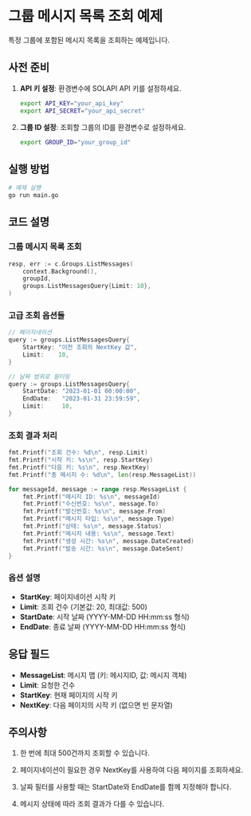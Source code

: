 # 그룹 메시지 목록 조회 예제

특정 그룹에 포함된 메시지 목록을 조회하는 예제입니다.

## 사전 준비

1. **API 키 설정**: 환경변수에 SOLAPI API 키를 설정하세요.
   ```bash
   export API_KEY="your_api_key"
   export API_SECRET="your_api_secret"
   ```

2. **그룹 ID 설정**: 조회할 그룹의 ID를 환경변수로 설정하세요.
   ```bash
   export GROUP_ID="your_group_id"
   ```

## 실행 방법

```bash
# 예제 실행
go run main.go
```

## 코드 설명

### 그룹 메시지 목록 조회

```go
resp, err := c.Groups.ListMessages(
    context.Background(),
    groupId,
    groups.ListMessagesQuery{Limit: 10},
)
```

### 고급 조회 옵션들

```go
// 페이지네이션
query := groups.ListMessagesQuery{
    StartKey: "이전 조회의 NextKey 값",
    Limit:    10,
}

// 날짜 범위로 필터링
query := groups.ListMessagesQuery{
    StartDate: "2023-01-01 00:00:00",
    EndDate:   "2023-01-31 23:59:59",
    Limit:     10,
}
```

### 조회 결과 처리

```go
fmt.Printf("조회 건수: %d\n", resp.Limit)
fmt.Printf("시작 키: %s\n", resp.StartKey)
fmt.Printf("다음 키: %s\n", resp.NextKey)
fmt.Printf("총 메시지 수: %d\n", len(resp.MessageList))

for messageId, message := range resp.MessageList {
    fmt.Printf("메시지 ID: %s\n", messageId)
    fmt.Printf("수신번호: %s\n", message.To)
    fmt.Printf("발신번호: %s\n", message.From)
    fmt.Printf("메시지 타입: %s\n", message.Type)
    fmt.Printf("상태: %s\n", message.Status)
    fmt.Printf("메시지 내용: %s\n", message.Text)
    fmt.Printf("생성 시간: %s\n", message.DateCreated)
    fmt.Printf("발송 시간: %s\n", message.DateSent)
}
```

### 옵션 설명

- **StartKey**: 페이지네이션 시작 키
- **Limit**: 조회 건수 (기본값: 20, 최대값: 500)
- **StartDate**: 시작 날짜 (YYYY-MM-DD HH:mm:ss 형식)
- **EndDate**: 종료 날짜 (YYYY-MM-DD HH:mm:ss 형식)

## 응답 필드

- **MessageList**: 메시지 맵 (키: 메시지ID, 값: 메시지 객체)
- **Limit**: 요청한 건수
- **StartKey**: 현재 페이지의 시작 키
- **NextKey**: 다음 페이지의 시작 키 (없으면 빈 문자열)

## 주의사항

1. 한 번에 최대 500건까지 조회할 수 있습니다.

2. 페이지네이션이 필요한 경우 NextKey를 사용하여 다음 페이지를 조회하세요.

3. 날짜 필터를 사용할 때는 StartDate와 EndDate를 함께 지정해야 합니다.

4. 메시지 상태에 따라 조회 결과가 다를 수 있습니다.
